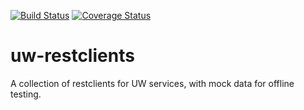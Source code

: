 [![Build Status](https://api.travis-ci.org/uw-it-aca/uw-restclients.svg?branch=master)](https://travis-ci.org/uw-it-aca/uw-restclients)
[![Coverage Status](https://img.shields.io/coveralls/uw-it-aca/uw-restclients.svg)](https://coveralls.io/r/uw-it-aca/uw-restclients?branch=master)

uw-restclients
==============

A collection of restclients for UW services, with mock data for offline testing.
